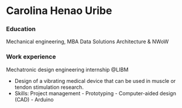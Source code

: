 # Carolina Henao Uribe

### Education
Mechanical engineering, MBA Data Solutions Architecture & NWoW

### Work experience
Mechatronic design engineering internship @LIBM
- Design of a vibrating medical device that can be used in muscle or tendon stimulation research.
- Skills: Project management - Prototyping - Computer-aided design (CAD) - Arduino
